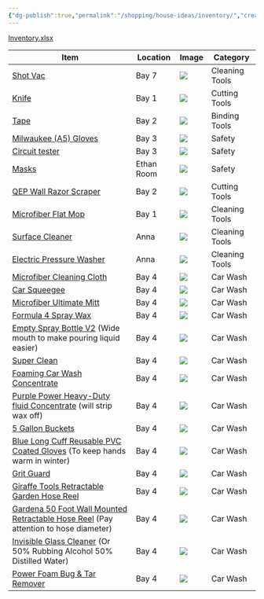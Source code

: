 ```yaml
---
{"dg-publish":true,"permalink":"/shopping/house-ideas/inventory/","created":"Jul 15, 2023, 9:50 PM","updated":""}
---
```



[Inventory.xlsx](https://mysite.aa.com/:x:/g/personal/242924_corpaa_aa_com/EcQH3FfAZxdPtio_YcyEqWMBdP3DOUS3nAMgSlP_c5S2oA?email=ethan.miller%40aa.com&e=pLOn8C)

| Item                                                                                                                                                                                                        | Location   | Image                                                                                                                                                                                                    | Category       |
|-------------------------------------------------------------------------------------------------------------------------------------------------------------------------------------------------------------|------------|----------------------------------------------------------------------------------------------------------------------------------------------------------------------------------------------------------|----------------|
| [Shot Vac](https://www.homedepot.com/p/RIDGID-4-5-Gallon-5-0-Peak-HP-ProPack-Wet-Dry-Shop-Vacuum-with-Fine-Dust-Filter-Expandable-Locking-Hose-and-Accessories-WD4522/100638389)                            | Bay 7      | ![](https://images.thdstatic.com/productImages/705f6612-1932-48ee-9eea-e7a906fa923e/svn/oranges-peaches-ridgid-wet-dry-vacuums-wd4522-64_1000.jpg)                                                       | Cleaning Tools |
| [Knife](https://www.homedepot.com/p/DEWALT-Retractable-Utility-Knife-DWHT10295/300086657)                                                                                                                   | Bay 1      | ![](https://images.thdstatic.com/productImages/0243f278-19d8-4d4c-990e-ad5342dfec04/svn/dewalt-utility-knives-dwht10295-64_1000.jpg)                                                                     | Cutting Tools  |
| [Tape](https://www.homedepot.com/p/Gorilla-30-yd-Black-Duct-Tape-106718/316372144)                                                                                                                          | Bay 2      | ![](https://images.thdstatic.com/productImages/66c83e01-d4c8-49b5-9f2b-926cc0ff22ce/svn/black-gorilla-adhesives-tape-106718-64_1000.jpg)                                                                 | Binding Tools  |
| [Milwaukee (A5) Gloves](https://www.homedepot.com/p/Milwaukee-Medium-Gray-Nitrile-Level-5-Cut-Resistant-Dipped-Work-Gloves-48-22-8951/303636024)                                                            | Bay 3      | ![](https://images.thdstatic.com/productImages/2ce7cac1-37bf-4d27-a0b1-24ef76ca8c1f/svn/milwaukee-work-gloves-48-22-8951-64_1000.jpg)                                                                    | Safety         |
| [Circuit tester](https://www.homedepot.com/p/Klein-Tools-Test-Kit-with-Multimeter-Non-Contact-Volt-Tester-Receptacle-Tester-69149P/318617418)                                                               | Bay 3      | ![](https://images.thdstatic.com/productImages/e50959e4-3a43-53bd-8cdf-061c3d5d3d57/svn/klein-tools-multimeters-69149p-64_1000.jpg)                                                                      | Safety         |
| [Masks](https://www.homedepot.com/p/BNX-10-Pack-N95-Mask-Black-Respirator-NIOSH-Approval-TC-84A-9315-White-Headband-H95B-Black-V2-BN-N95-H95B-10PP-V2/319127093)                                            | Ethan Room | ![](https://images.thdstatic.com/productImages/68a4174f-3c31-4a93-ae4d-8b5b235111da/svn/black-bnx-face-masks-bn-n95-h95b-10pp-v2-64_1000.jpg)                                                            | Safety         |
| [QEP Wall Razor Scraper](https://www.homedepot.com/p/QEP-4-in-Floor-and-Wall-Razor-Scraper-with-5-25-in-Handle-and-Stainless-Steel-Blade-62920/311182302)                                                   | Bay 2      | ![](https://images.thdstatic.com/productImages/db76d4e9-2dc2-4768-90d4-17d29fd924e5/svn/qep-floor-scrapers-62920-64_1000.jpg)                                                                            | Cutting Tools  |
| [Microfiber Flat Mop](https://www.homedepot.com/p/Bona-Premium-Microfiber-Hard-Surface-Mop-and-Duster-WM710013432/302325853)                                                                                | Bay 1      | ![](https://images.thdstatic.com/productImages/705cc16c-a815-53c6-9718-5f2ebc44db58/svn/bona-flat-mops-wm710013432-64_1000.jpg)                                                                          | Cleaning Tools |
| [Surface Cleaner](https://www.amazon.com/dp/B07PNC3B6F?ref_=cm_sw_r_apin_dp_1NVXT5KDR5RTBK8WFECK)                                                                                                           | Anna       | ![](https://m.media-amazon.com/images/I/51KmGDmVLHL._AC_SL1000_.jpg)                                                                                                                                     | Cleaning Tools |
| [Electric Pressure Washer](https://www.amazon.com/dp/B0B5MFWBW1?ref_=cm_sw_r_apin_dp_GT68M110KCGC194GP013)                                                                                                  | Anna       | ![](https://m.media-amazon.com/images/I/71kxZr9zbFL._AC_SL1500_.jpg)                                                                                                                                     | Cleaning Tools |
| [Microfiber Cleaning Cloth](https://www.amazon.com/AmazonBasics-CW190423-24-Pack-Microfiber-Cleaning/dp/B009FUF6DM)                                                                                         | Bay 4      | ![](https://m.media-amazon.com/images/I/81wUWVAiWDL._AC_SL1500_.jpg)                                                                                                                                     | Car Wash       |
| [Car Squeegee](https://www.amazon.com/AmazonBasics-Window-Squeegee-Handle-Mirror/dp/B082XTPD7G)                                                                                                             | Bay 4      | ![](https://m.media-amazon.com/images/I/71ONVDecu2L._AC_SL1500_.jpg)                                                                                                                                     | Car Wash       |
| [Microfiber Ultimate Mitt](https://www.homedepot.com/p/Detailer-s-Choice-7-in-x-11-in-Microfiber-Ultimate-Mitt-2-303M-6/204981814)                                                                          | Bay 4      | ![](https://images.thdstatic.com/productImages/8eab69fb-cb36-4bcb-a4ba-84c3c7488402/svn/detailer-s-choice-microfiber-towels-2-303m-6-64_1000.jpg)                                                        | Car Wash       |
| [Formula 4 Spray Wax](https://www.walmart.com/ip/Superior-Products-Formula-4-Spray-Wax-1-Gal/408393323)                                                                                                     | Bay 4      | ![](https://i5.walmartimages.com/asr/4a875a39-342a-4961-a7ef-6b5e2c9573c5.99aea9edbfa70b3d782893a270d202b4.jpeg?odnHeight=612&odnWidth=612&odnBg=FFFFFF)                                                 | Car Wash       |
| [Empty Spray Bottle V2](https://www.homedepot.com/p/HDX-32oz-Empty-Spray-Bottle-V2-HDX32102/320063601) (Wide mouth to make pouring liquid easier)                                                           | Bay 4      | ![](https://images.thdstatic.com/productImages/b842ba2c-c3bc-494f-803f-1f8fab819506/svn/hdx-spray-bottles-hdx32102-64_1000.jpg)                                                                          | Car Wash       |
| [Super Clean](https://www.walmart.com/ip/Super-Clean-Tough-Task-Degreaser-32-Fluid-Ounce/35680296)                                                                                                          | Bay 4      | ![](https://i5.walmartimages.com/seo/Super-Clean-Tough-Task-Degreaser-32-Fluid-Ounce_853e499d-1ab0-425b-a855-d803ae3b236f.62c82e98244f9a7b0e6afbe4e07295f5.jpeg?odnHeight=768&odnWidth=768&odnBg=FFFFFF) | Car Wash       |
| [Foaming Car Wash Concentrate](https://www.walmart.com/ip/Rain-x-Foaming-Car-Wash-Concentrate-100oz-5072084W/16889040?from=/search)                                                                         | Bay 4      | ![](https://i5.walmartimages.com/asr/1061591f-dddb-4b3b-8f09-032370419528_1.55d988862508342c9a58f36c28229a9b.jpeg?odnHeight=612&odnWidth=612&odnBg=FFFFFF)                                               | Car Wash       |
| [Purple Power Heavy-Duty fluid Concentrate](https://www.walmart.com/ip/Purple-Power-Heavy-Duty-Vehicle-and-Boat-Pressure-Washer-fluid-Concentrate-1-Gallon-By-Aiken-Chemical/50941516) (will strip wax off) | Bay 4      | ![](https://i5.walmartimages.com/asr/417b1492-8a67-46d2-9a7b-bb859aea8849.09631d4b5b0d96ec779ab8c7e95750f6.jpeg?odnHeight=612&odnWidth=612&odnBg=FFFFFF)                                                 | Car Wash       |
| [5 Gallon Buckets](https://www.homedepot.com/p/HDX-5-Gallon-Natural-Paint-Bucket-05GHDXMX/314119192)                                                                                                        | Bay 4      | ![](https://images.thdstatic.com/productImages/258109d1-66a5-49b5-9240-5c7743cef8d4/svn/natural-hdx-paint-buckets-05ghdxmx-64_1000.jpg)                                                                  | Car Wash       |
| [Blue Long Cuff Reusable PVC Coated Gloves](https://www.homedepot.com/p/HDX-Blue-Long-Cuff-Reusable-PVC-Coated-S-M-24120-08/319285646) (To keep hands warm in winter)                                       | Bay 4      | ![](https://images.thdstatic.com/productImages/351dbefa-c58b-4711-bd4e-7ab7a0ed680d/svn/hdx-rubber-gloves-24120-08-64_1000.jpg)                                                                          | Car Wash       |
| [Grit Guard](https://www.amazon.com/Grit-Guard-Insert-Black-Diameter/dp/B001SIHVDM)                                                                                                                         | Bay 4      | ![](https://m.media-amazon.com/images/I/61lBrC+LePL._AC_SL1140_.jpg)                                                                                                                                     | Car Wash       |
| [Giraffe Tools Retractable Garden Hose Reel](https://www.amazon.com/Giraffe-Retractable-Mounted-180%C2%B0Swivel-Bracket/dp/B081W9LGL2)                                                                      | Bay 4      | ![](https://m.media-amazon.com/images/I/71qngyqEVHL._AC_SL1500_.jpg)                                                                                                                                     | Car Wash       |
| [Gardena 50 Foot Wall Mounted Retractable Hose Reel](https://www.amazon.com/Gardena-18600-Mounted-Retractable-Standard/dp/B08M9QW3LB) (Pay attention to hose diameter)                                      | Bay 4      | ![](https://m.media-amazon.com/images/I/61uFSLbKdOS._AC_SL1500_.jpg)                                                                                                                                     | Car Wash       |
| [Invisible Glass Cleaner](https://www.amazon.com/Invisible-Glass-Premium-Cleaner-91164/dp/B0007OWD2M) (Or 50% Rubbing Alcohol 50% Distilled Water)                                                          | Bay 4      | ![](https://m.media-amazon.com/images/I/51MoLBRSa3L._AC_SL1000_.jpg)                                                                                                                                     | Car Wash       |
| [Power Foam Bug & Tar Remover](https://www.amazon.com/Turtle-Wax-50595-Power-Remover/dp/B01CAD5S6A)                                                                                                         | Bay 4      | ![](https://m.media-amazon.com/images/I/71wP2Bl3KWL._AC_SL1500_.jpg)                                                                                                                                     | Car Wash       |
